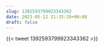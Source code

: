 ```yaml
---
slug: 1392593799923343362
date: 2021-05-12 21:33:29+00:00
draft: false
---
```


{{< tweet 1392593799923343362 >}}
